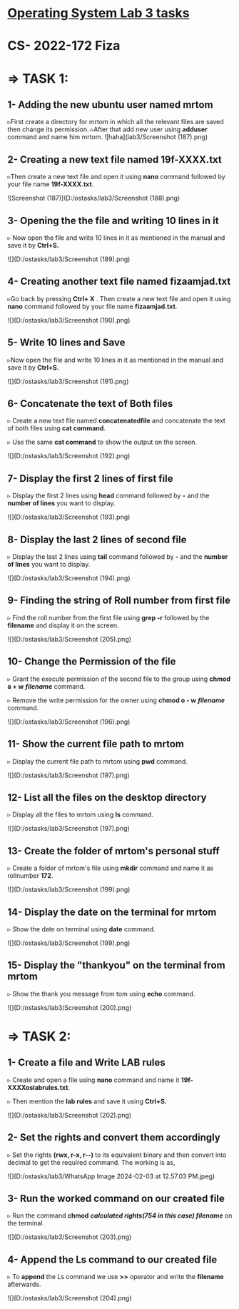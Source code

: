 # <u>Operating System **Lab 3 tasks**</u> 

# CS- 2022-172                                Fiza

# ⇒ TASK 1:

## 1- Adding the new ubuntu user named mrtom

▹First create a directory for mrtom in which all the relevant files are saved then change its permission. ▹After that add new user  using **adduser** command and name him mrtom.
![haha](lab3/Screenshot (187).png)


## 2- Creating a new text file named 19f-XXXX.txt

▹Then create a new text file and open it using **nano** command followed by your file name **19f-XXXX.txt**.

![Screenshot (187)](D:/ostasks/lab3/Screenshot (188).png)

## 3- Opening the the file and writing 10 lines in it

▹ Now open the file and write 10 lines in it as mentioned in the manual and save it by **Ctrl+S.**

![](D:/ostasks/lab3/Screenshot (189).png)

## 4- Creating another text file named fizaamjad.txt

▹Go back by pressing **Ctrl+ X** . Then create a new text file and open it using **nano** command followed by your file name **fizaamjad.txt**.

![](D:/ostasks/lab3/Screenshot (190).png)

## 5- Write 10 lines and Save

▹Now open the file and write 10 lines in it as mentioned in the manual and save it by **Ctrl+S.**

![](D:/ostasks/lab3/Screenshot (191).png)

## 6- Concatenate the text of Both files

▹ Create a new text file named **concatenatedfile** and concatenate the text of both files using **cat command**.

▹ Use the same **cat command** to show the output on the screen.

![](D:/ostasks/lab3/Screenshot (192).png)

## 7- Display the first 2 lines of first file

▹ Display the first 2 lines using **head** command followed by **-** and the **number of lines** you want to display.

![](D:/ostasks/lab3/Screenshot (193).png)

## 8- Display the last 2 lines of second file

▹ Display the last 2 lines using **tail** command followed by **-** and the **number of lines** you want to display.

![](D:/ostasks/lab3/Screenshot (194).png)

## 9- Finding the string of Roll number from first file

▹ Find the roll number from the first file using **grep -r** followed by the **filename** and display it on the screen.

![](D:/ostasks/lab3/Screenshot (205).png)

## 10- Change the Permission of the file

▹ Grant the execute permission of the second file to the group using **chmod a + w** ***filename*** command. 

▹ Remove the write permission for the owner using **chmod o - w** ***filename*** command. 

![](D:/ostasks/lab3/Screenshot (196).png)

## 11- Show the current file path to mrtom

▹ Display the current file path to mrtom using **pwd** command.

![](D:/ostasks/lab3/Screenshot (197).png)

## 12- List all the files on the desktop directory

▹ Display all the files to mrtom using **ls** command.

![](D:/ostasks/lab3/Screenshot (197).png)

## 13- Create the folder of mrtom's personal stuff 

▹ Create a folder of mrtom's file using **mkdir** command and name it as rollnumber **172**.

![](D:/ostasks/lab3/Screenshot (199).png)

## 14- Display the date on the terminal for mrtom

▹  Show the date on terminal using **date** command.

![](D:/ostasks/lab3/Screenshot (199).png)

## 15- Display the "thankyou" on the terminal from mrtom

▹ Show the thank you message from tom using **echo** command.

![](D:/ostasks/lab3/Screenshot (200).png)

# ⇒ TASK 2:

## 1- Create a file and Write LAB rules 

▹ Create and open a file using **nano** command and name it **19f-XXXXoslabrules.txt**.

▹ Then mention the **lab rules** and save it using **Ctrl+S.**

![](D:/ostasks/lab3/Screenshot (202).png)

## 2- Set the rights and convert them accordingly

▹ Set the rights **(rwx, r-x, r--)** to its equivalent binary and then convert into decimal to get the required command. The working is as,

![](D:/ostasks/lab3/WhatsApp Image 2024-02-03 at 12.57.03 PM.jpeg)

## 3- Run the worked command on our created file

▹ Run the command **chmod** ***calculated rights(754 in this case) filename*** on the terminal.

![](D:/ostasks/lab3/Screenshot (203).png)

## 4- Append the Ls command to our created file

▹ To **append** the Ls command we use **>>** operator and write the **filename** afterwards.

![](D:/ostasks/lab3/Screenshot (204).png)
